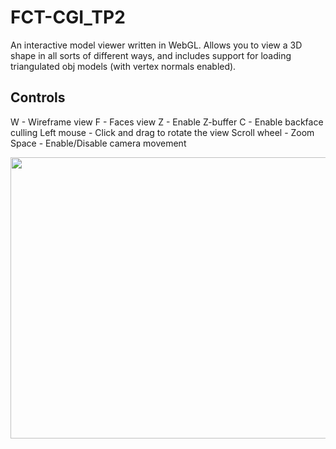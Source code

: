 # FCT-CGI_TP2
An interactive model viewer written in WebGL. Allows you to view a 3D shape in all sorts of different ways, and includes support for loading triangulated obj models (with vertex normals enabled).
 
## Controls
W - Wireframe view
F - Faces view
Z - Enable Z-buffer
C - Enable backface culling
Left mouse - Click and drag to rotate the view
Scroll wheel - Zoom
Space - Enable/Disable camera movement

<img align="center" src="https://i.imgur.com/aqhm3ES.png" width="800" height="450" />
